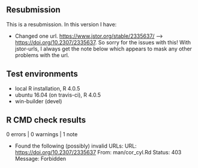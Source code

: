 ## Resubmission
This is a resubmission. In this version I have:
* Changed one url. https://www.jstor.org/stable/2335637/ --> https://doi.org/10.2307/2335637. So sorry for the issues with this! With 
jstor-urls, I always get the note below which appears to mask any other problems
with the url.

## Test environments
* local R installation, R 4.0.5
* ubuntu 16.04 (on travis-ci), R 4.0.5
* win-builder (devel)

## R CMD check results

0 errors | 0 warnings | 1 note

* Found the following (possibly) invalid URLs:
     URL: https://doi.org/10.2307/2335637
       From: man/cor_cyl.Rd
       Status: 403
       Message: Forbidden
